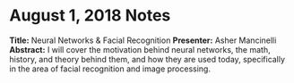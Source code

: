 # August 1, 2018 Notes

**Title:** Neural Networks & Facial Recognition
**Presenter:** Asher Mancinelli
**Abstract:** I will cover the motivation behind neural networks, the math, history, and theory behind them, and how they are used today, specifically in the area of facial recognition and image processing.
